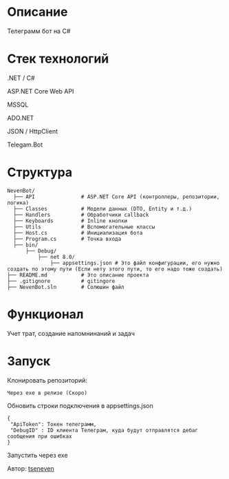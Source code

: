 # Описание
Телеграмм бот на C#

# Стек технологий
.NET / C#

ASP.NET Core Web API

MSSQL

ADO.NET

JSON / HttpClient

Telegam.Bot

# Структура
```
NevenBot/
  ├── API               # ASP.NET Core API (контроллеры, репозитории, логика)
  ├── Classes           # Модели данных (DTO, Entity и т.д.)
  ├── Handlers          # Обработчики callback
  ├── Keyboards         # Inline кнопки
  ├── Utils             # Вспомогательные классы
  ├── Host.cs           # Инициализация бота
  ├── Program.cs        # Точка входа
  ├── bin/
      ├── Debug/
          ├── net 8.0/
              ├── appsettings.json # Это файл конфигурации, его нужно создать по этому пути (Если нету этого пути, то его надо тоже создать)
├── README.md           # Это описание проекта
├── .gitignore          # gitingore
├── NevenBot.sln        # Солюшин файл
```

# Функционал
Учет трат, создание напомнинаний и задач

# Запуск
Клонировать репозиторий:
```
Через exe в релизе (Скоро)
```
Обновить строки подключения в appsettings.json

```
{
 "ApiToken": Токен телеграмм,
 "DebugID" : ID клиента Телеграм, куда будут отправлятся дебаг сообщения при ошибках
}
```
Запустить через exe


Автор: [tseneven](https://github.com/tseneven)

